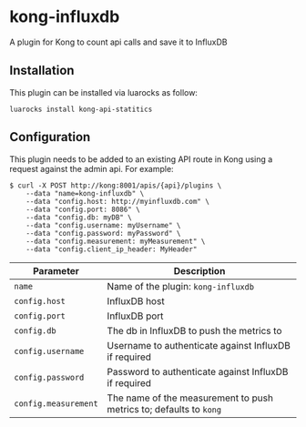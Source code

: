 # kong-influxdb 
A plugin for Kong to count api calls and save it to InfluxDB

## Installation
This plugin can be installed via luarocks as follow:
```
luarocks install kong-api-statitics
```

## Configuration
This plugin needs to be added to an existing API route in Kong using a request against the admin api.
For example:

```
$ curl -X POST http://kong:8001/apis/{api}/plugins \
    --data "name=kong-influxdb" \
    --data "config.host: http://myinfluxdb.com" \
    --data "config.port: 8086" \
    --data "config.db: myDB" \
    --data "config.username: myUsername" \
    --data "config.password: myPassword" \
    --data "config.measurement: myMeasurement" \
    --data "config.client_ip_header: MyHeader"
```

| Parameter  | Description |
| ------------- | ------------- |
| `name`  | Name of the plugin: `kong-influxdb`  |
| `config.host` | InfluxDB host  |
| `config.port`  | InfluxDB port  |
| `config.db`  | The db in InfluxDB to push the metrics to  |
| `config.username`  | Username to authenticate against InfluxDB if required |
| `config.password`  | Password to authenticate against InfluxDB if required  |
| `config.measurement`  | The name of the measurement to push metrics to; defaults to `kong`  |